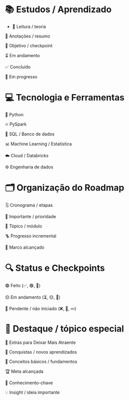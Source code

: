 # 📚 Estudos / Aprendizado

- 📖 Leitura / teoria

📝 Anotações / resumo

🎯 Objetivo / checkpoint

⏳ Em andamento

✅ Concluído

🚧 Em progresso

# 💻 Tecnologia e Ferramentas

🐍 Python

🔥 PySpark

🐘 SQL / Banco de dados

📊 Machine Learning / Estatística

☁️ Cloud / Databricks

⚙️ Engenharia de dados

# 🗂️ Organização do Roadmap

🗓️ Cronograma / etapas

📌 Importante / prioridade

🧩 Tópico / módulo

🪜 Progresso incremental

📍 Marco alcançado

# 🔍 Status e Checkpoints

🟢 Feito (✅, 🟢, 🎉)

🟡 Em andamento (⏳, 🟡, 🚧)

🔴 Pendente / não iniciado (❌, 🔴, 💤)

# 🌟 Destaque / tópico especial

🎨 Extras para Deixar Mais Atraente

🚀 Conquistas / novos aprendizados

🌱 Conceitos básicos / fundamentos

🏆 Meta alcançada

🔑 Conhecimento-chave

💡 Insight / ideia importante